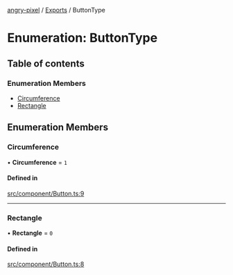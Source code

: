 [angry-pixel](../README.md) / [Exports](../modules.md) / ButtonType

# Enumeration: ButtonType

## Table of contents

### Enumeration Members

- [Circumference](ButtonType.md#circumference)
- [Rectangle](ButtonType.md#rectangle)

## Enumeration Members

### Circumference

• **Circumference** = ``1``

#### Defined in

[src/component/Button.ts:9](https://github.com/angry-pixel-studio/angry-pixel-engine/blob/93d7d6a/src/component/Button.ts#L9)

___

### Rectangle

• **Rectangle** = ``0``

#### Defined in

[src/component/Button.ts:8](https://github.com/angry-pixel-studio/angry-pixel-engine/blob/93d7d6a/src/component/Button.ts#L8)
